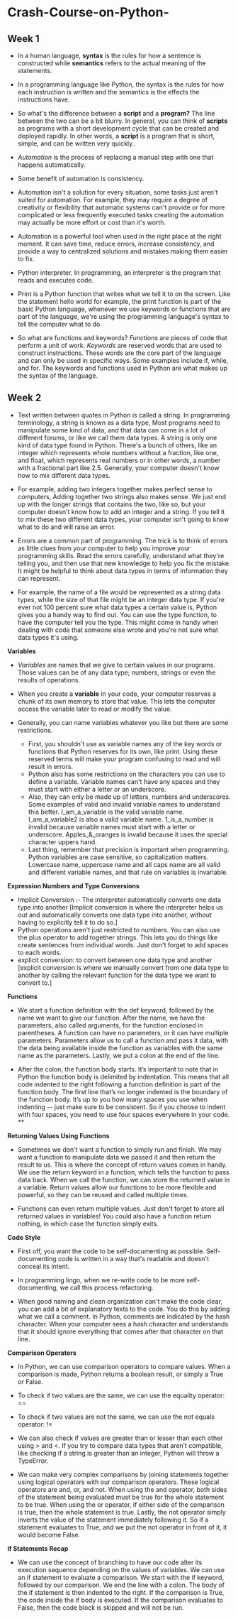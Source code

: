 # Crash-Course-on-Python-

## Week 1
-  In a human language, **syntax** is the rules for how a sentence is constructed while
**semantics** refers to the actual meaning of the statements. 
- In a programming language like Python, the syntax is the rules for how each instruction is written and the semantics is the effects the
instructions have. 
- So what's the difference between a **script** and a **program?** The line between the two can be a bit blurry. In general, you can think of **scripts** as programs with a short development cycle that can be created and deployed rapidly. In other words, a **script** is a program that is short, simple, and can be written very quickly.. 

- *Automation* is the process of replacing
a manual step with one that happens automatically. 
- Some benefit of automation is consistency. 
- Automation isn't a solution for every situation, some tasks just
aren't suited for automation. For example, they may require a degree of
creativity or flexibility that automatic systems can't provide or for more
complicated or less frequently executed tasks creating the automation may actually
be more effort or cost than it's worth. 

- Automation is a powerful tool when used
in the right place at the right moment. It can save time, reduce errors,
increase consistency, and provide a way to centralized solutions and
mistakes making them easier to fix. 

- Python interpreter. In programming, an interpreter is the program that reads
and executes code. 

- Print is a Python function that writes what we tell it to on the screen. Like the statement hello
world for example, the print function is part of
the basic Python language, whenever we use keywords or functions that are
part of the language, we're using the programming
language's syntax to tell the computer what to do. 
- So what are functions
and keywords? *Functions* are pieces of code
that perform a unit of work.  *Keywords* are reserved words that are used to construct
instructions. These words are the core part of the language and can only
be used in specific ways. Some examples include
if, while, and for. The keywords
and functions used in Python are what makes up
the syntax of the language. 

## Week 2

- Text written between quotes in Python is called a string. In programming terminology, a string is known as a data type,  Most programs need to
manipulate some kind of data, and that data can come in a lot of different forums, or like we call them data types. A string is only one kind of
data type found in Python. There's a bunch of others, like an integer which represents whole numbers without
a fraction, like one, and float, which represents real numbers or in other words, a number with a
fractional part like 2.5. Generally, your computer doesn't know how to mix
different data types.

- For example, adding two integers together makes perfect sense to
computers, Adding together two
strings also makes sense. We just end up with the longer strings that contains the two, like so, but your computer doesn't know how to add
an integer and a string. If you tell it to mix these
two different data types, your computer isn't
going to know what to do and will raise an
error.

- Errors are a common
part of programming. The trick is to think of
errors as little clues from your computer to help you improve your programming skills. Read the errors carefully, understand what
they're telling you, and then use that new knowledge to help you fix the mistake.  It might be helpful to
think about data types in terms of information
they can represent. 

- For example, the name of a file would be represented as
a string data types, while the size of that file might be an integer data type. If you're ever not 100 percent sure what data types
a certain value is, Python gives you a
handy way to find out. You can use the type function, to have the computer
tell you the type. This might come in handy when dealing with
code that someone else wrote and you're not sure what data types it's using. 

 **Variables**
- *Variables* are names
that we give to certain values in our programs. Those values can be
of any data type; numbers, strings or even
the results of operations.

- When you create a
**variable** in your code, your computer reserves a chunk of its own memory to
store that value. This lets the computer access the variable later to read
or modify the value. 


- Generally, you can name variables whatever you like but there are some restrictions.
   -  First, you shouldn't use as variable names any of the key words or functions that Python reserves for its own, like print. Using these reserved
terms will make your program confusing to read
and will result in errors. 
  - Python also has some
restrictions on the characters you can
use to define a variable. Variable names can't have
any spaces and they must start with either a
letter or an underscore. 
   - Also, they can only be made up of letters, numbers and underscores. Some examples of valid and invalid variable names to understand this better. I_am_a_variable is the
valid variable name. I_am_a_variable2 is also
a valid variable name. 1_is_a_number is invalid because variable names must start
with a letter or underscore. Apples_&_oranges
is invalid because it uses the special
character uppers hand. 
  - Last thing, remember that precision is important
when programming. Python variables are case sensitive, so
capitalization matters. Lowercase name,
uppercase name and all caps name are all valid
and different variable names, and that rule on
variables is invariable.


 **Expression Numbers and Type Conversions**
 - Implicit Conversion :- The interpreter
automatically converts one data type into another [Implicit conversion is where the interpreter helps us out and automatically converts one data type into another, without having to explicitly tell it to do so.]
- Python operations aren't
just restricted to numbers. You can also use
the plus operator to add together strings. This lets you do
things like create sentences from individual words. Just don't forget to add
spaces to each words.
- explicit conversion:  to convert between
one data type and another [explicit conversion is where we manually convert from one data type to another by calling the relevant function for the data type we want to convert to.]

**Functions**
- We start a function definition with the def keyword, followed by the name we want to give our function. After the name, we have the parameters, also called arguments, for the function enclosed in parentheses. A function can have no parameters, or it can have multiple parameters. Parameters allow us to call a function and pass it data, with the data being available inside the function as variables with the same name as the parameters. Lastly, we put a colon at the end of the line.

- After the colon, the function body starts. It’s important to note that in Python the function body is delimited by indentation. This means that all code indented to the right following a function definition is part of the function body. The first line that’s no longer indented is the boundary of the function body. It’s up to you how many spaces you use when indenting -- just make sure to be consistent. So if you choose to indent with four spaces, you need to use four spaces everywhere in your code.
**

**Returning Values Using Functions**
- Sometimes we don't want a function to simply run and finish. We may want a function to manipulate data we passed it and then return the result to us. This is where the concept of return values comes in handy. We use the return keyword in a function, which tells the function to pass data back. When we call the function, we can store the returned value in a variable. Return values allow our functions to be more flexible and powerful, so they can be reused and called multiple times.

- Functions can even return multiple values. Just don't forget to store all returned values in variables! You could also have a function return nothing, in which case the function simply exits.

**Code Style**
- First off, you want the code to be self-documenting as possible. Self-documenting code is
written in a way that's readable and doesn't
conceal its intent. 

-  In programming lingo, when we re-write code to be
more self-documenting, we call this process refactoring.

- When good naming and clean organization can't
make the code clear, you can add a bit of
explanatory texts to the code. You do this by adding
what we call a comment. In Python, comments are
indicated by the hash character. When your computer
sees a hash character and understands that
it should ignore everything that comes after that character on that line.

**Comparison Operators**
- In Python, we can use comparison operators to compare values. When a comparison is made, Python returns a boolean result, or simply a True or False. 

- To check if two values are the same, we can use the equality operator: == 
- To check if two values are not the same, we can use the not equals operator: != 
- We can also check if values are greater than or lesser than each other using > and <. If you try to compare data types that aren’t compatible, like checking if a string is greater than an integer, Python will throw a TypeError. 

- We can make very complex comparisons by joining statements together using logical operators with our comparison operators. These logical operators are and, or, and not. When using the and operator, both sides of the statement being evaluated must be true for the whole statement to be true. When using the or operator, if either side of the comparison is true, then the whole statement is true. Lastly, the not operator simply inverts the value of the statement immediately following it. So if a statement evaluates to True, and we put the not operator in front of it, it would become False.
 
 **if Statements Recap**
- We can use the concept of branching to have our code alter its execution sequence depending on the values of variables. We can use an if statement to evaluate a comparison. We start with the if keyword, followed by our comparison. We end the line with a colon. The body of the if statement is then indented to the right. If the comparison is True, the code inside the if body is executed. If the comparison evaluates to False, then the code block is skipped and will not be run.
